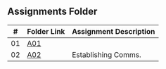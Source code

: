 ##  Assignments Folder

|   #   | Folder Link | Assignment Description                                          |
| :---: | ----------- | ----------------------------------------------------------      |
| 01    | [A01](https://github.com/bglawson1001/4143-PLC-Lawson/tree/main/Assignments/Establishing%20Comms) | 
| 02    | [A02](https://github.com/bglawson1001/4143-PLC-Lawson/tree/main/Assignments/Code%20Repository) | Establishing Comms.
